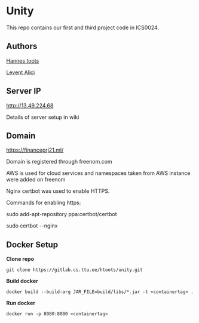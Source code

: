 # Unity

This repo contains our first and third project code in ICS0024.

## Authors
[Hannes toots](https://gitlab.cs.ttu.ee/htoots)

[Levent Alici](https://gitlab.cs.ttu.ee/mealic)

## Server IP

http://13.49.224.68

Details of server setup in wiki

## Domain

https://financeprj21.ml/

Domain is registered through freenom.com

AWS is used for cloud services and namespaces taken from AWS instance were added on freenom


Nginx certbot was used to enable HTTPS.

Commands for enabling https:

sudo  add-apt-repository ppa:certbot/certbot

sudo certbot --nginx

## Docker Setup 

**Clone repo**

`git clone https://gitlab.cs.ttu.ee/htoots/unity.git`

**Build docker**

`docker build --build-arg JAR_FILE=build/libs/*.jar -t <containertag> .`

**Run docker**

`docker run -p 8080:8080 <containertag>`
